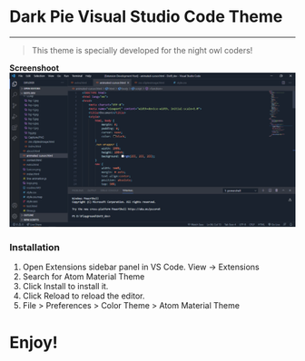 # Dark Pie Visual Studio Code Theme
---
> This theme is specially developed for the night owl coders!

__Screenshoot__
![Dark Pie - Screenshoot](https://raw.githubusercontent.com/AbuTaherMuhammad/Dark-Pie/master/image/screenshoot.png?token=ALW2JYCCZOHNH6TQDXZ26ZLAP3CHU)

### Installation
1. Open Extensions sidebar panel in VS Code. View → Extensions
2. Search for Atom Material Theme
3. Click Install to install it.
4. Click Reload to reload the editor.
5. File > Preferences > Color Theme > Atom Material Theme

# Enjoy!
